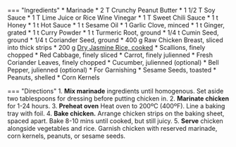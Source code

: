 === "Ingredients"
    * Marinade
        * 2 T Crunchy Peanut Butter
        * 1 1/2 T Soy Sauce
        * 1 T Lime Juice or Rice Wine Vinegar
        * 1 T Sweet Chili Sauce
        * 1 t Honey
        * 1 t Hot Sauce
        * 1 t Sesame Oil
        * 1 Garlic Clove, minced
        * 1 t Ginger, grated
        * 1 t Curry Powder
        * 1 t Turmeric Root, ground
        * 1/4 t Cumin Seed, ground
        * 1/4 t Coriander Seed, ground
    * 400 g Raw Chicken Breast, sliced into thick strips
    * 200 g [Dry Jasmine Rice, cooked](../../grains/rice/jasmine-rice/index.md)
    * Scallions, finely chopped
    * Red Cabbage, finely sliced
    * Carrot, finely julienned
    * Fresh Coriander Leaves, finely chopped
    * Cucumber, julienned (optional)
    * Bell Pepper, julienned (optional)
    * For Garnishing
        * Sesame Seeds, toasted
        * Peanuts, shelled
        * Corn Kernels

=== "Directions"
    1. **Mix marinade** ingredients until homogenous. Set aside two tablespoons for dressing before putting chicken in.
    2. **Marinate chicken** for 1-24 hours.
    3. **Preheat oven** Heat oven to 200ºC (400ºF). Line a baking tray with foil.
    4. **Bake chicken.** Arrange chicken strips on the baking sheet, spaced apart. Bake 8-10 mins until cooked, but still juicy.
    5. **Serve** chicken alongside vegetables and rice. Garnish chicken with reserved marinade, corn kernels, peanuts, or sesame seeds.

[^salad]:
    Buenfeld, Sara. ["Chicken Satay Salad."](https://www.bbcgoodfood.com/recipes/chicken-satay-salad) _BBC Good Eats._ September 2015.
[^strips]:
    Buenfeld, Sara. ["Nutty Chicken Satay Strips."](https://www.bbcgoodfood.com/recipes/nutty-chicken-sate-strips) _BBC Good Eats._ September 2017.
